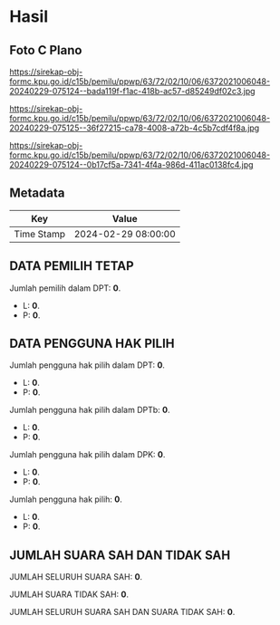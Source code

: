 # Hasil

## Foto C Plano

https://sirekap-obj-formc.kpu.go.id/c15b/pemilu/ppwp/63/72/02/10/06/6372021006048-20240229-075124--bada119f-f1ac-418b-ac57-d85249df02c3.jpg

https://sirekap-obj-formc.kpu.go.id/c15b/pemilu/ppwp/63/72/02/10/06/6372021006048-20240229-075125--36f27215-ca78-4008-a72b-4c5b7cdf4f8a.jpg

https://sirekap-obj-formc.kpu.go.id/c15b/pemilu/ppwp/63/72/02/10/06/6372021006048-20240229-075124--0b17cf5a-7341-4f4a-986d-411ac0138fc4.jpg


## Metadata

| Key        | Value               |
| ---------- | ------------------- |
| Time Stamp | 2024-02-29 08:00:00 |


## DATA PEMILIH TETAP

Jumlah pemilih dalam DPT: **0**.
 * L: **0**.
 * P: **0**.

## DATA PENGGUNA HAK PILIH

Jumlah pengguna hak pilih dalam DPT: **0**.
 * L: **0**.
 * P: **0**.

Jumlah pengguna hak pilih dalam DPTb: **0**.
 * L: **0**.
 * P: **0**.

Jumlah pengguna hak pilih dalam DPK: **0**.
 * L: **0**.
 * P: **0**.

Jumlah pengguna hak pilih: **0**.
 * L: **0**.
 * P: **0**.

## JUMLAH SUARA SAH DAN TIDAK SAH

JUMLAH SELURUH SUARA SAH: **0**.

JUMLAH SUARA TIDAK SAH: **0**.

JUMLAH SELURUH SUARA SAH DAN SUARA TIDAK SAH: **0**.


